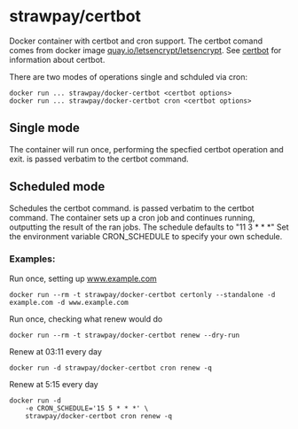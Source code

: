 strawpay/certbot
======================

Docker container with certbot and  cron support. The certbot comand comes from docker image [quay.io/letsencrypt/letsencrypt](https://quay.io/letsencrypt/letsencrypt). See [certbot](https://certbot.eff.org/) for information about certbot.

There are two modes of operations single and schduled via cron:

    docker run ... strawpay/docker-certbot <certbot options>
    docker run ... strawpay/docker-certbot cron <certbot options>

## Single mode
The container will run once, performing the specfied certbot operation and exit.
<certbot options> is passed verbatim to the certbot command.

## Scheduled mode
Schedules the certbot command. <certbot options> is passed verbatim to the certbot command.
The container sets up a cron job and continues running, outputting the result of the ran jobs.
The schedule defaults to "11 3 \* \* \*"
Set the environment variable CRON_SCHEDULE to specify your own schedule.

### Examples:

Run once, setting up www.example.com

    docker run --rm -t strawpay/docker-certbot certonly --standalone -d example.com -d www.example.com

Run once, checking what renew would do

    docker run --rm -t strawpay/docker-certbot renew --dry-run

Renew at 03:11 every day

    docker run -d strawpay/docker-certbot cron renew -q

Renew at 5:15 every day 

    docker run -d 
    	-e CRON_SCHEDULE='15 5 * * *' \
    	strawpay/docker-certbot cron renew -q

